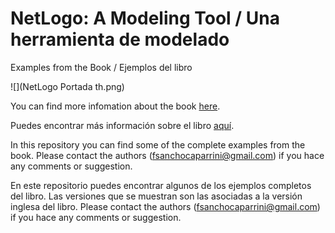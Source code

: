 # NetLogo: A Modeling Tool / Una herramienta de modelado

Examples from the Book / Ejemplos del libro

![](NetLogo Portada th.png)

You can find more infomation about the book [here](https://payhip.com/b/VhKb).

Puedes encontrar más información sobre el libro [aquí](https://payhip.com/b/VhKb).

In this repository you can find some of the complete examples from the book. Please contact the authors (fsanchocaparrini@gmail.com) if you hace any comments or suggestion.

En este repositorio puedes encontrar algunos de los ejemplos completos del libro. Las versiones que se muestran son las asociadas a la versión inglesa del libro. Please contact the authors (fsanchocaparrini@gmail.com) if you hace any comments or suggestion.
